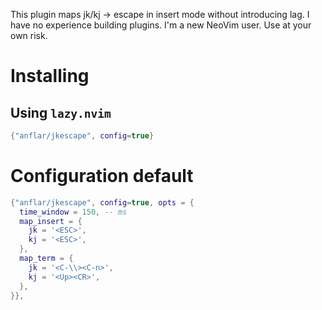 This plugin maps jk/kj -> escape in insert mode without introducing lag.
I have no experience building plugins.
I'm a new NeoVim user.
Use at your own risk.

# Installing
## Using `lazy.nvim`
```lua
{"anflar/jkescape", config=true}
```

# Configuration default
```lua
{"anflar/jkescape", config=true, opts = {
  time_window = 150, -- ms 
  map_insert = {
    jk = '<ESC>',
    kj = '<ESC>',
  },
  map_term = {
    jk = '<C-\\><C-n>',
    kj = '<Up><CR>',
  },
}},
```
